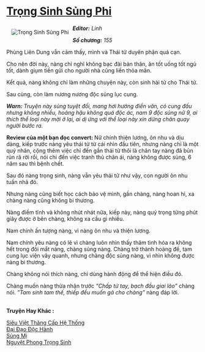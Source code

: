 <a href="https://utruyen.com/trong-sinh-sung-phi/9387/" title="Trọng Sinh Sủng Phi"><h1>Trọng Sinh Sủng Phi</h1></a><div style="display:table"><img align="right" style="float: left; padding: 10px;" src="https://utruyen.com/images/story/200x260/trong-sinh-sung-phi.jpg" alt="Trọng Sinh Sủng Phi"><b><i>Editor:</i></b><i> Linh</i><p></p><b><i>Số chương:</i></b><i> 155<p></p></i><p></p>Phùng Liên Dung vẫn cảm thấy, mình và Thái tử duyên phận quá cạn.<p></p>Cho nên đời này, nàng chỉ nghĩ không bạc đãi bản thân, ăn tốt uống tốt ngủ tốt, dành giụm tiền gửi cho người nhà cũng liền thỏa mãn.<p></p>Kết quả, nàng không chỉ làm những chuyện này, còn sinh hài tử cho Thái tử.<p></p>Sau cùng, còn làm nương nương độc sủng lục cung.<p></p><b><i>Warn: </i></b><i>Truyện này sủng tuyệt đối, mang hơi hướng điền văn, có cung đấu nhưng không nhiều, hoàng hậu không quá độc ác, nam 9 độc sủng nữ 9, ai thích thể loại này mời ở lại, ai dị ứng với thể loại này xin dừng chân quay người bước ra. </i><p></p><b>Review của một bạn đọc convert: </b>Nữ chính thiện lương, ôn nhu và dịu dàng, kiếp trước nàng yêu thái tử từ cái nhìn đầu tiên, nhưng nàng chỉ là một quý nhân, cộng thêm việc chỉ đến gần thái tử thôi là chân tay nàng đã bủn rủn rã rời rồi, nói chi đến việc tranh thủ chân ái, nàng không được sủng, 6 năm sau thì bệnh chết.<p></p>Sau đó nàng trọng sinh, nàng vẫn yêu thái tử như vậy, con người ôn nhu tuấn nhã đó.<p></p>Nhưng nàng cũng biết học cách bảo vệ mình, gần chàng, nàng hoan hỉ, xa chàng nàng cũng không bi thương.<p></p>Nàng điềm tĩnh và không nhút nhát nữa, kiếp này, nàng quý trọng từng phút giây được ở bên chàng, không xa cầu gì nhiều.<p></p>Nam chính ấn tượng nàng, vì nàng ôn nhu và thiện lương.<p></p>Nam chính yêu nàng có lẽ vì chàng luôn nhìn thấy thâm tình hóa ra không hết trong đôi mắt nàng, chàng sủng nàng. Chàng trở thành hoàng đế, tam cung lục viện vây quanh, nhưng chàng độc sủng nàng, vì nhìn không được nàng bi thương.<p></p>Chàng không nói thích nàng, chỉ dùng hành động để thể hiện điều đó.<p></p>Chàng muốn nàng thừa nhận trước <i>“Chấp tử tay, bạch đầu giai lão”</i> chàng nói. <i>”</i><i>Tam sinh tam thế, thiếp đều muốn gả cho chàng”</i> nàng đáp lời.</div><p><br><b>Truyện Hay Khác :</b></p><a href="https://utruyen.com/sieu-viet-thang-cap-he-thong/16817/" alt="Siêu Việt Thăng Cấp Hệ Thống">Siêu Việt Thăng Cấp Hệ Thống</a><br/><a href="https://github.com/quanluxury/ngontinhhot/tree/master/truyenhay/9964/" alt="Đại Đạo Độc Hành">Đại Đạo Độc Hành</a><br/><a href="https://github.com/quanluxury/truyenhot/tree/master/truyenhay/5065/" alt="Sủng Mị">Sủng Mị</a><br/><a href="https://dammyh.wordpress.com/2019/11/07/nguyet-phong-trong-sinh/" alt="Nguyệt Phong Trọng Sinh">Nguyệt Phong Trọng Sinh</a><br/>